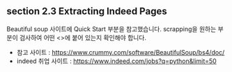 ## section 2.3 Extracting Indeed Pages


Beautiful soup 사이트에 Quick Start 부분을 참고했습니다.
scrapping을 원하는 부분이 검사하여 어떤 <>에 붙어 있는지 확인해야 합니다.


* 참고 사이트 : https://www.crummy.com/software/BeautifulSoup/bs4/doc/
*  indeed 취업 사이트 : https://www.indeed.com/jobs?q=python&limit=50